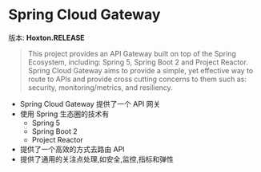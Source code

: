 # Spring Cloud Gateway

版本: **Hoxton.RELEASE**

> This project provides an API Gateway built on top of the Spring Ecosystem, including: Spring 5, Spring Boot 2 and Project Reactor. Spring Cloud Gateway aims to provide a simple, yet effective way to route to APIs and provide cross cutting concerns to them such as: security, monitoring/metrics, and resiliency.

- Spring Cloud Gateway 提供了一个 API 网关
- 使用 Spring 生态圈的技术有
  -  Spring 5
  - Spring Boot 2 
  -  Project Reactor
- 提供了一个高效的方式去路由 API
- 提供了通用的关注点处理,如安全,监控,指标和弹性

